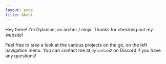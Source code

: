 ```yaml
---
layout: page
title: About
---
```


<p class="message">
  Hey there! I'm Dylanlan, an archer / ninja. Thanks for checking out my website!
</p>

Feel free to take a look at the various projects on the go, on the left navigation menu. You can contact me at `dylanlan2` on Discord if you have any questions!
